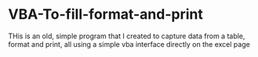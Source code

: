 # VBA-To-fill-format-and-print
THis is an old, simple program that I created to capture data from a table, format and print, all using a simple vba interface directly on the excel page

